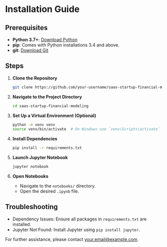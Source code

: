 # Installation Guide

## Prerequisites

- **Python 3.7+**: [Download Python](https://www.python.org/downloads/)
- **pip**: Comes with Python installations 3.4 and above.
- **git**: [Download Git](https://git-scm.com/downloads)

## Steps

1. **Clone the Repository**
   ```bash
   git clone https://github.com/your-username/saas-startup-financial-modeling.git
   ```

2. **Navigate to the Project Directory**
   ```bash
   cd saas-startup-financial-modeling
   ```

3. **Set Up a Virtual Environment (Optional)**
   ```bash
   python -m venv venv
   source venv/bin/activate  # On Windows use `venv\Scripts\activate`
   ```

4. **Install Dependencies**
   ```bash
   pip install -r requirements.txt
   ```

5. **Launch Jupyter Notebook**
   ```bash
   jupyter notebook
   ```

6. **Open Notebooks**
   - Navigate to the `notebooks/` directory.
   - Open the desired `.ipynb` file.

## Troubleshooting

- Dependency Issues: Ensure all packages in `requirements.txt` are installed.
- Jupyter Not Found: Install Jupyter using `pip install jupyter`.

For further assistance, please contact your.email@example.com.
